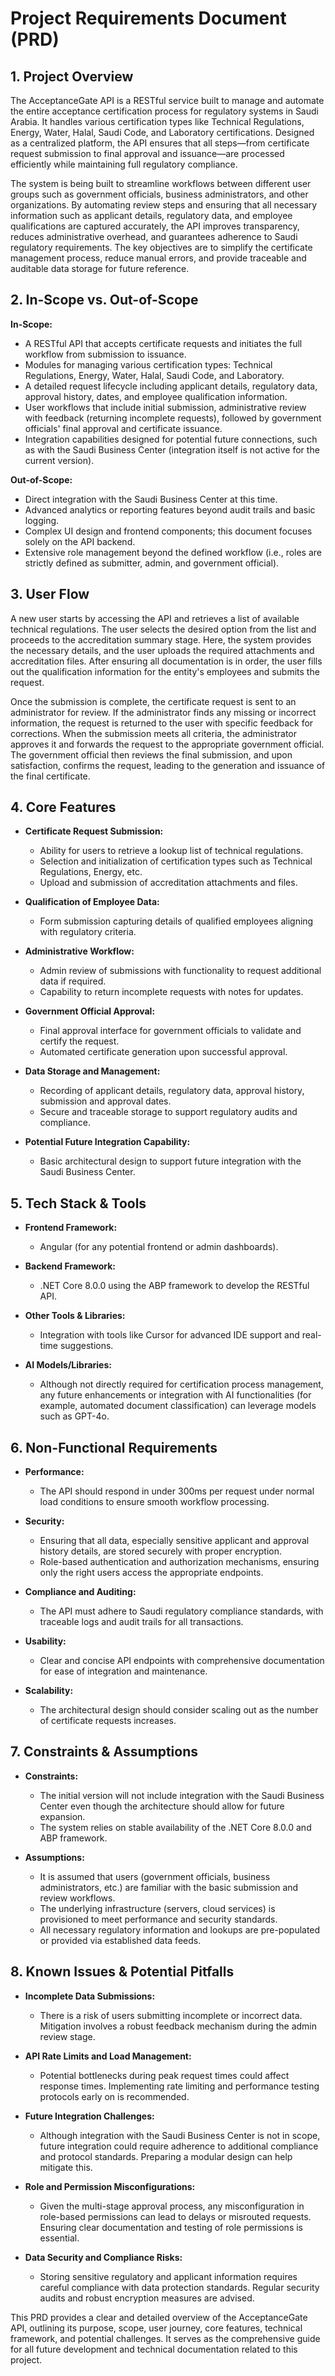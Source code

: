 # Project Requirements Document (PRD)

## 1. Project Overview

The AcceptanceGate API is a RESTful service built to manage and automate the entire acceptance certification process for regulatory systems in Saudi Arabia. It handles various certification types like Technical Regulations, Energy, Water, Halal, Saudi Code, and Laboratory certifications. Designed as a centralized platform, the API ensures that all steps—from certificate request submission to final approval and issuance—are processed efficiently while maintaining full regulatory compliance.

The system is being built to streamline workflows between different user groups such as government officials, business administrators, and other organizations. By automating review steps and ensuring that all necessary information such as applicant details, regulatory data, and employee qualifications are captured accurately, the API improves transparency, reduces administrative overhead, and guarantees adherence to Saudi regulatory requirements. The key objectives are to simplify the certificate management process, reduce manual errors, and provide traceable and auditable data storage for future reference.

## 2. In-Scope vs. Out-of-Scope

**In-Scope:**

*   A RESTful API that accepts certificate requests and initiates the full workflow from submission to issuance.
*   Modules for managing various certification types: Technical Regulations, Energy, Water, Halal, Saudi Code, and Laboratory.
*   A detailed request lifecycle including applicant details, regulatory data, approval history, dates, and employee qualification information.
*   User workflows that include initial submission, administrative review with feedback (returning incomplete requests), followed by government officials' final approval and certificate issuance.
*   Integration capabilities designed for potential future connections, such as with the Saudi Business Center (integration itself is not active for the current version).

**Out-of-Scope:**

*   Direct integration with the Saudi Business Center at this time.
*   Advanced analytics or reporting features beyond audit trails and basic logging.
*   Complex UI design and frontend components; this document focuses solely on the API backend.
*   Extensive role management beyond the defined workflow (i.e., roles are strictly defined as submitter, admin, and government official).

## 3. User Flow

A new user starts by accessing the API and retrieves a list of available technical regulations. The user selects the desired option from the list and proceeds to the accreditation summary stage. Here, the system provides the necessary details, and the user uploads the required attachments and accreditation files. After ensuring all documentation is in order, the user fills out the qualification information for the entity's employees and submits the request.

Once the submission is complete, the certificate request is sent to an administrator for review. If the administrator finds any missing or incorrect information, the request is returned to the user with specific feedback for corrections. When the submission meets all criteria, the administrator approves it and forwards the request to the appropriate government official. The government official then reviews the final submission, and upon satisfaction, confirms the request, leading to the generation and issuance of the final certificate.

## 4. Core Features

*   **Certificate Request Submission:**

    *   Ability for users to retrieve a lookup list of technical regulations.
    *   Selection and initialization of certification types such as Technical Regulations, Energy, etc.
    *   Upload and submission of accreditation attachments and files.

*   **Qualification of Employee Data:**

    *   Form submission capturing details of qualified employees aligning with regulatory criteria.

*   **Administrative Workflow:**

    *   Admin review of submissions with functionality to request additional data if required.
    *   Capability to return incomplete requests with notes for updates.

*   **Government Official Approval:**

    *   Final approval interface for government officials to validate and certify the request.
    *   Automated certificate generation upon successful approval.

*   **Data Storage and Management:**

    *   Recording of applicant details, regulatory data, approval history, submission and approval dates.
    *   Secure and traceable storage to support regulatory audits and compliance.

*   **Potential Future Integration Capability:**

    *   Basic architectural design to support future integration with the Saudi Business Center.

## 5. Tech Stack & Tools

*   **Frontend Framework:**

    *   Angular (for any potential frontend or admin dashboards).

*   **Backend Framework:**

    *   .NET Core 8.0.0 using the ABP framework to develop the RESTful API.

*   **Other Tools & Libraries:**

    *   Integration with tools like Cursor for advanced IDE support and real-time suggestions.

*   **AI Models/Libraries:**

    *   Although not directly required for certification process management, any future enhancements or integration with AI functionalities (for example, automated document classification) can leverage models such as GPT-4o.

## 6. Non-Functional Requirements

*   **Performance:**

    *   The API should respond in under 300ms per request under normal load conditions to ensure smooth workflow processing.

*   **Security:**

    *   Ensuring that all data, especially sensitive applicant and approval history details, are stored securely with proper encryption.
    *   Role-based authentication and authorization mechanisms, ensuring only the right users access the appropriate endpoints.

*   **Compliance and Auditing:**

    *   The API must adhere to Saudi regulatory compliance standards, with traceable logs and audit trails for all transactions.

*   **Usability:**

    *   Clear and concise API endpoints with comprehensive documentation for ease of integration and maintenance.

*   **Scalability:**

    *   The architectural design should consider scaling out as the number of certificate requests increases.

## 7. Constraints & Assumptions

*   **Constraints:**

    *   The initial version will not include integration with the Saudi Business Center even though the architecture should allow for future expansion.
    *   The system relies on stable availability of the .NET Core 8.0.0 and ABP framework.

*   **Assumptions:**

    *   It is assumed that users (government officials, business administrators, etc.) are familiar with the basic submission and review workflows.
    *   The underlying infrastructure (servers, cloud services) is provisioned to meet performance and security standards.
    *   All necessary regulatory information and lookups are pre-populated or provided via established data feeds.

## 8. Known Issues & Potential Pitfalls

*   **Incomplete Data Submissions:**

    *   There is a risk of users submitting incomplete or incorrect data. Mitigation involves a robust feedback mechanism during the admin review stage.

*   **API Rate Limits and Load Management:**

    *   Potential bottlenecks during peak request times could affect response times. Implementing rate limiting and performance testing protocols early on is recommended.

*   **Future Integration Challenges:**

    *   Although integration with the Saudi Business Center is not in scope, future integration could require adherence to additional compliance and protocol standards. Preparing a modular design can help mitigate this.

*   **Role and Permission Misconfigurations:**

    *   Given the multi-stage approval process, any misconfiguration in role-based permissions can lead to delays or misrouted requests. Ensuring clear documentation and testing of role permissions is essential.

*   **Data Security and Compliance Risks:**

    *   Storing sensitive regulatory and applicant information requires careful compliance with data protection standards. Regular security audits and robust encryption measures are advised.

This PRD provides a clear and detailed overview of the AcceptanceGate API, outlining its purpose, scope, user journey, core features, technical framework, and potential challenges. It serves as the comprehensive guide for all future development and technical documentation related to this project.

